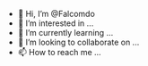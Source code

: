 - 👋 Hi, I’m @Falcomdo
- 👀 I’m interested in ...
- 🌱 I’m currently learning ...
- 💞️ I’m looking to collaborate on ...
- 📫 How to reach me ...

<!---
Falcomdo/Falcomdo is a ✨ special ✨ repository because its `README.md` (this file) appears on your GitHub profile.
You can click the Preview link to take a look at your changes.
--->
